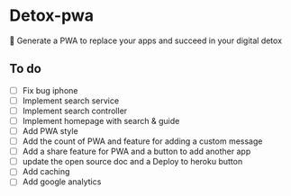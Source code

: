 # Detox-pwa
🙈 Generate a PWA to replace your apps and succeed in your digital detox

## To do
- [ ] Fix bug iphone
- [ ] Implement search service
- [ ] Implement search controller
- [ ] Implement homepage with search & guide
- [ ] Add PWA style
- [ ] Add the count of PWA and feature for adding a custom message
- [ ] Add a share feature for PWA and a button to add another app
- [ ] update the open source doc and a Deploy to heroku button
- [ ] Add caching
- [ ] Add google analytics